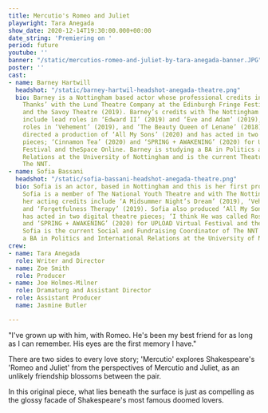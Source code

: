 ```yaml
---
title: Mercutio's Romeo and Juliet
playwright: Tara Anegada
show_date: 2020-12-14T19:30:00.000+00:00
date_string: 'Premiering on '
period: future
youtube: ''
banner: "/static/mercutios-romeo-and-juliet-by-tara-anegada-banner.JPG"
poster: ''
cast:
- name: Barney Hartwill
  headshot: "/static/barney-hartwil-headshot-anegada-theatre.png"
  bio: Barney is a Nottingham based actor whose professional credits include ‘Fine,
    Thanks’ with the Lund Theatre Company at the Edinburgh Fringe Festival (2017)
    and the Savoy Theatre (2019). Barney’s credits with The Nottingham New Theatre
    include lead roles in ‘Edward II’ (2019) and ‘Eve and Adam’ (2019), as well as
    roles in ‘Vehement’ (2019), and ‘The Beauty Queen of Lenane’ (2018). Barney also
    directed a production of ‘All My Sons’ (2020) and has acted in two digital theatre
    pieces; ‘Cinnamon Tea’ (2020) and ‘SPRING + AWAKENING’ (2020) for UPLOAD Virtual
    Festival and theSpace Online. Barney is studying a BA in Politics and International
    Relations at the University of Nottingham and is the current Theatre Manager of
    The NNT.
- name: Sofia Bassani
  headshot: "/static/sofia-bassani-headshot-anegada-theatre.png"
  bio: Sofia is an actor, based in Nottingham and this is her first professional credit.
    Sofia is a member of The National Youth Theatre and with The Nottingham New Theatre
    her acting credits include ‘A Midsummer Night’s Dream’ (2019), ‘Vehement’ (2019),
    and ‘Forgetfulness Therapy’ (2019). Sofia also produced ‘All My Sons’ (2020) and
    has acted in two digital theatre pieces; ‘I think He was called Rosalind’ (2020)
    and ‘SPRING + AWAKENING’ (2020) for UPLOAD Virtual Festival and theSpace Online.
    Sofia is the current Social and Fundraising Coordinator of The NNT and is studying
    a BA in Politics and International Relations at the University of Nottingham.
crew:
- name: Tara Anegada
  role: Writer and Director
- name: Zoe Smith
  role: Producer
- name: Joe Holmes-Milner
  role: Dramaturg and Assistant Director
- role: Assistant Producer
  name: Jasmine Butler

---
```

"I've grown up with him, with Romeo. He's been my best friend for as long as I can remember. His eyes are the first memory I have."

There are two sides to every love story; 'Mercutio' explores Shakespeare's 'Romeo and Juliet' from the perspectives of Mercutio and Juliet, as an unlikely friendship blossoms between the pair. 

In this original piece, what lies beneath the surface is just as compelling as the glossy facade of Shakespeare's most famous doomed lovers.